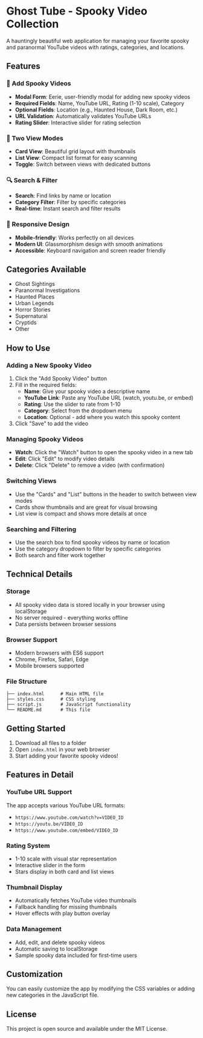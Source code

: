 # Ghost Tube - Spooky Video Collection

A hauntingly beautiful web application for managing your favorite spooky and paranormal YouTube videos with ratings, categories, and locations.

## Features

### 👻 Add Spooky Videos
- **Modal Form**: Eerie, user-friendly modal for adding new spooky videos
- **Required Fields**: Name, YouTube URL, Rating (1-10 scale), Category
- **Optional Fields**: Location (e.g., Haunted House, Dark Room, etc.)
- **URL Validation**: Automatically validates YouTube URLs
- **Rating Slider**: Interactive slider for rating selection

### 🎨 Two View Modes
- **Card View**: Beautiful grid layout with thumbnails
- **List View**: Compact list format for easy scanning
- **Toggle**: Switch between views with dedicated buttons

### 🔍 Search & Filter
- **Search**: Find links by name or location
- **Category Filter**: Filter by specific categories
- **Real-time**: Instant search and filter results

### 📱 Responsive Design
- **Mobile-friendly**: Works perfectly on all devices
- **Modern UI**: Glassmorphism design with smooth animations
- **Accessible**: Keyboard navigation and screen reader friendly

## Categories Available
- Ghost Sightings
- Paranormal Investigations
- Haunted Places
- Urban Legends
- Horror Stories
- Supernatural
- Cryptids
- Other

## How to Use

### Adding a New Spooky Video
1. Click the "Add Spooky Video" button
2. Fill in the required fields:
   - **Name**: Give your spooky video a descriptive name
   - **YouTube Link**: Paste any YouTube URL (watch, youtu.be, or embed)
   - **Rating**: Use the slider to rate from 1-10
   - **Category**: Select from the dropdown menu
   - **Location**: Optional - add where you watch this spooky content
3. Click "Save" to add the video

### Managing Spooky Videos
- **Watch**: Click the "Watch" button to open the spooky video in a new tab
- **Edit**: Click "Edit" to modify video details
- **Delete**: Click "Delete" to remove a video (with confirmation)

### Switching Views
- Use the "Cards" and "List" buttons in the header to switch between view modes
- Cards show thumbnails and are great for visual browsing
- List view is compact and shows more details at once

### Searching and Filtering
- Use the search box to find spooky videos by name or location
- Use the category dropdown to filter by specific categories
- Both search and filter work together

## Technical Details

### Storage
- All spooky video data is stored locally in your browser using localStorage
- No server required - everything works offline
- Data persists between browser sessions

### Browser Support
- Modern browsers with ES6 support
- Chrome, Firefox, Safari, Edge
- Mobile browsers supported

### File Structure
```
├── index.html      # Main HTML file
├── styles.css      # CSS styling
├── script.js       # JavaScript functionality
└── README.md       # This file
```

## Getting Started

1. Download all files to a folder
2. Open `index.html` in your web browser
3. Start adding your favorite spooky videos!

## Features in Detail

### YouTube URL Support
The app accepts various YouTube URL formats:
- `https://www.youtube.com/watch?v=VIDEO_ID`
- `https://youtu.be/VIDEO_ID`
- `https://www.youtube.com/embed/VIDEO_ID`

### Rating System
- 1-10 scale with visual star representation
- Interactive slider in the form
- Stars display in both card and list views

### Thumbnail Display
- Automatically fetches YouTube video thumbnails
- Fallback handling for missing thumbnails
- Hover effects with play button overlay

### Data Management
- Add, edit, and delete spooky videos
- Automatic saving to localStorage
- Sample spooky data included for first-time users

## Customization

You can easily customize the app by modifying the CSS variables or adding new categories in the JavaScript file.

## License

This project is open source and available under the MIT License. 